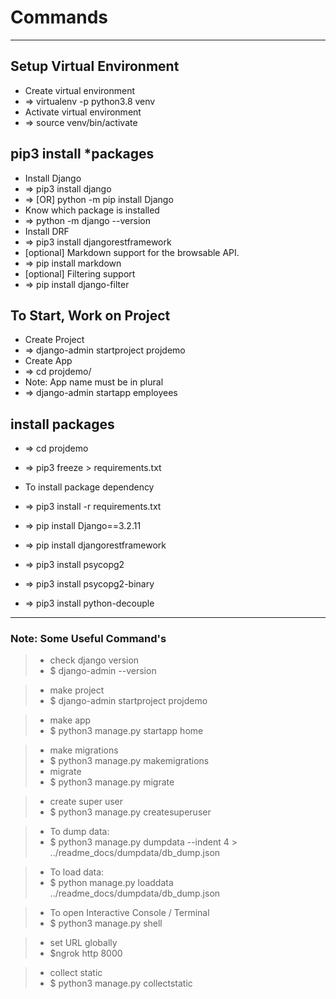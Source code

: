 # Commands


---
## Setup Virtual Environment
- Create virtual environment 
- => virtualenv -p python3.8 venv
- Activate virtual environment 
- => source venv/bin/activate



## pip3 install *packages
- Install Django
- => pip3 install django
- => [OR] python -m pip install Django
- Know which package is installed
- => python -m django --version
- Install DRF
- => pip3 install djangorestframework
- [optional] Markdown support for the browsable API.
- => pip install markdown
- [optional] Filtering support
- => pip install django-filter


## To Start, Work on Project 
- Create Project
- => django-admin startproject projdemo
- Create App
- => cd projdemo/
- Note: App name must be in plural
- => django-admin startapp employees

## install packages
- => cd projdemo
- => pip3 freeze > requirements.txt
- To install package dependency
- => pip3 install -r requirements.txt

- => pip install Django==3.2.11
- => pip install djangorestframework
- => pip3 install psycopg2
- => pip3 install psycopg2-binary
- => pip3 install python-decouple


---
### Note: Some Useful Command's

> - check django version
> - $ django-admin --version

> - make project
> - $ django-admin startproject projdemo

> - make app
> - $ python3 manage.py startapp home

> - make migrations
> - $ python3 manage.py makemigrations
> - migrate
> - $ python3 manage.py migrate

> - create super user
> - $ python3 manage.py createsuperuser

> - To dump data:
> - $ python3 manage.py dumpdata --indent 4 > ../readme_docs/dumpdata/db_dump.json

> - To load data:
> - $ python manage.py loaddata ../readme_docs/dumpdata/db_dump.json

> - To open Interactive Console / Terminal
> - $ python3 manage.py shell

> - set URL globally
> - $ngrok http 8000

> - collect static
> - $ python3 manage.py collectstatic

